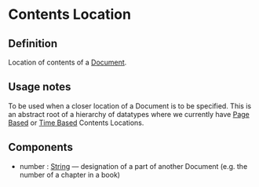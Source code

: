 # Contents Location

## Definition
Location of contents of a [Document](../entities/Document.md).

## Usage notes
To be used when a closer location of a Document is to be specified.
This is an abstract root of a hierarchy of datatypes where we currently have [Page Based](../datatypes/Page_Based_Contents_Location.md) or [Time Based](../datatypes/Time_Based_Contents_Location.md) Contents Locations.

## Components
- number : [String](../datatypes/String.md) — designation of a part of another Document (e.g. the number of a chapter in a book)
